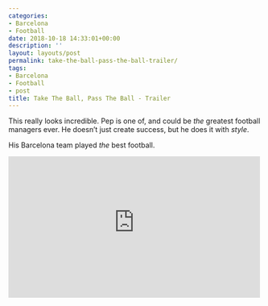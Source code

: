 ```yaml
---
categories:
- Barcelona
- Football
date: 2018-10-18 14:33:01+00:00
description: ''
layout: layouts/post
permalink: take-the-ball-pass-the-ball-trailer/
tags:
- Barcelona
- Football
- post
title: Take The Ball, Pass The Ball - Trailer
---
```


<p>This really looks incredible. Pep is one of, and could be <em>the</em> greatest football managers ever. He doesn’t just create success, but he does it with <em>style</em>.</p>
<p>His Barcelona team played <em>the</em> best football.</p>
<p><iframe width="500" height="281" src="https://www.youtube-nocookie.com/embed/VfKls9Eo1ZI?feature=oembed" frameborder="0" allow="autoplay; encrypted-media" allowfullscreen></iframe></p>